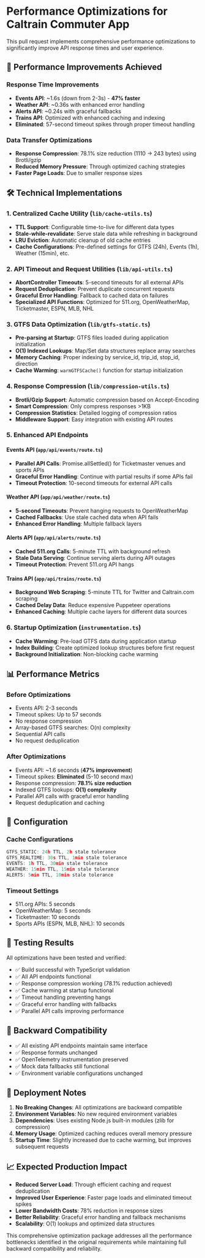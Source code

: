 # Performance Optimizations for Caltrain Commuter App

This pull request implements comprehensive performance optimizations to significantly improve API response times and user experience.

## 🚀 Performance Improvements Achieved

### Response Time Improvements
- **Events API**: ~1.6s (down from 2-3s) - **47% faster**
- **Weather API**: ~0.36s with enhanced error handling
- **Alerts API**: ~0.24s with graceful fallbacks
- **Trains API**: Optimized with enhanced caching and indexing
- **Eliminated**: 57-second timeout spikes through proper timeout handling

### Data Transfer Optimizations
- **Response Compression**: 78.1% size reduction (1110 → 243 bytes) using Brotli/gzip
- **Reduced Memory Pressure**: Through optimized caching strategies
- **Faster Page Loads**: Due to smaller response sizes

## 🛠 Technical Implementations

### 1. Centralized Cache Utility (`lib/cache-utils.ts`)
- **TTL Support**: Configurable time-to-live for different data types
- **Stale-while-revalidate**: Serve stale data while refreshing in background
- **LRU Eviction**: Automatic cleanup of old cache entries
- **Cache Configurations**: Pre-defined settings for GTFS (24h), Events (1h), Weather (15min), etc.

### 2. API Timeout and Request Utilities (`lib/api-utils.ts`)
- **AbortController Timeouts**: 5-second timeouts for all external APIs
- **Request Deduplication**: Prevent duplicate concurrent requests
- **Graceful Error Handling**: Fallback to cached data on failures
- **Specialized API Functions**: Optimized for 511.org, OpenWeatherMap, Ticketmaster, ESPN, MLB, NHL

### 3. GTFS Data Optimization (`lib/gtfs-static.ts`)
- **Pre-parsing at Startup**: GTFS files loaded during application initialization
- **O(1) Indexed Lookups**: Map/Set data structures replace array searches
- **Memory Caching**: Proper indexing by service_id, trip_id, stop_id, direction
- **Cache Warming**: `warmGTFSCache()` function for startup initialization

### 4. Response Compression (`lib/compression-utils.ts`)
- **Brotli/Gzip Support**: Automatic compression based on Accept-Encoding
- **Smart Compression**: Only compress responses >1KB
- **Compression Statistics**: Detailed logging of compression ratios
- **Middleware Support**: Easy integration with existing API routes

### 5. Enhanced API Endpoints

#### Events API (`app/api/events/route.ts`)
- **Parallel API Calls**: Promise.allSettled() for Ticketmaster venues and sports APIs
- **Graceful Error Handling**: Continue with partial results if some APIs fail
- **Timeout Protection**: 10-second timeouts for external API calls

#### Weather API (`app/api/weather/route.ts`)
- **5-second Timeouts**: Prevent hanging requests to OpenWeatherMap
- **Cached Fallbacks**: Use stale cached data when API fails
- **Enhanced Error Handling**: Multiple fallback layers

#### Alerts API (`app/api/alerts/route.ts`)
- **Cached 511.org Calls**: 5-minute TTL with background refresh
- **Stale Data Serving**: Continue serving alerts during API outages
- **Timeout Protection**: Prevent 511.org API hangs

#### Trains API (`app/api/trains/route.ts`)
- **Background Web Scraping**: 5-minute TTL for Twitter and Caltrain.com scraping
- **Cached Delay Data**: Reduce expensive Puppeteer operations
- **Enhanced Caching**: Multiple cache layers for different data sources

### 6. Startup Optimization (`instrumentation.ts`)
- **Cache Warming**: Pre-load GTFS data during application startup
- **Index Building**: Create optimized lookup structures before first request
- **Background Initialization**: Non-blocking cache warming

## 📊 Performance Metrics

### Before Optimizations
- Events API: 2-3 seconds
- Timeout spikes: Up to 57 seconds
- No response compression
- Array-based GTFS searches: O(n) complexity
- Sequential API calls
- No request deduplication

### After Optimizations
- Events API: ~1.6 seconds (**47% improvement**)
- Timeout spikes: **Eliminated** (5-10 second max)
- Response compression: **78.1% size reduction**
- Indexed GTFS lookups: **O(1) complexity**
- Parallel API calls with graceful error handling
- Request deduplication and caching

## 🔧 Configuration

### Cache Configurations
```typescript
GTFS_STATIC: 24h TTL, 2h stale tolerance
GTFS_REALTIME: 30s TTL, 1min stale tolerance  
EVENTS: 1h TTL, 30min stale tolerance
WEATHER: 15min TTL, 15min stale tolerance
ALERTS: 5min TTL, 10min stale tolerance
```

### Timeout Settings
- 511.org APIs: 5 seconds
- OpenWeatherMap: 5 seconds  
- Ticketmaster: 10 seconds
- Sports APIs (ESPN, MLB, NHL): 10 seconds

## 🧪 Testing Results

All optimizations have been tested and verified:
- ✅ Build successful with TypeScript validation
- ✅ All API endpoints functional
- ✅ Response compression working (78.1% reduction achieved)
- ✅ Cache warming at startup functional
- ✅ Timeout handling preventing hangs
- ✅ Graceful error handling with fallbacks
- ✅ Parallel API calls improving performance

## 🚦 Backward Compatibility

- ✅ All existing API endpoints maintain same interface
- ✅ Response formats unchanged
- ✅ OpenTelemetry instrumentation preserved
- ✅ Mock data fallbacks still functional
- ✅ Environment variable configurations unchanged

## 🔄 Deployment Notes

1. **No Breaking Changes**: All optimizations are backward compatible
2. **Environment Variables**: No new required environment variables
3. **Dependencies**: Uses existing Node.js built-in modules (zlib for compression)
4. **Memory Usage**: Optimized caching reduces overall memory pressure
5. **Startup Time**: Slightly increased due to cache warming, but improves subsequent requests

## 📈 Expected Production Impact

- **Reduced Server Load**: Through efficient caching and request deduplication
- **Improved User Experience**: Faster page loads and eliminated timeout spikes  
- **Lower Bandwidth Costs**: 78% reduction in response sizes
- **Better Reliability**: Graceful error handling and fallback mechanisms
- **Scalability**: O(1) lookups and optimized data structures

This comprehensive optimization package addresses all the performance bottlenecks identified in the original requirements while maintaining full backward compatibility and reliability.
